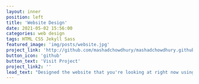 ```yaml
---
layout: inner
position: left
title: 'Website Design'
date: 2021-05-02 15:56:00
categories: web design
tags: HTML CSS Jekyll Sass
featured_image: 'img/posts/website.jpg'
project_link: 'http://github.com/mashadchowdhury/mashadchowdhury.github.io'
button_icon: 'github'
button_text: 'Visit Project'
project_link2: ''
lead_text: "Designed the website that you're looking at right now using Jekyll and Github"
---
```

